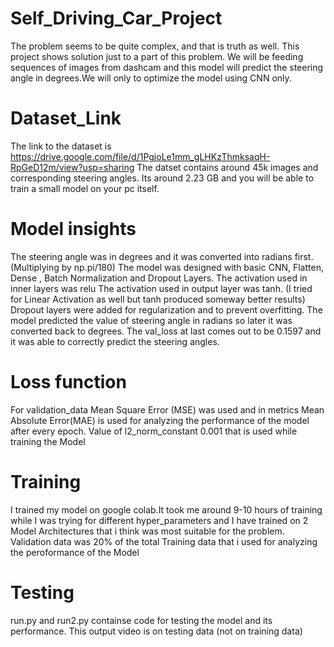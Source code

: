 # Self_Driving_Car_Project
The problem seems to be quite complex, and that is truth as well. This project shows solution just to a part of this problem. We will be feeding sequences of images from dashcam and this model will predict the steering angle in degrees.We will only to optimize the model using CNN only.
# Dataset_Link
The link to the dataset is https://drive.google.com/file/d/1PgjoLe1mm_gLHKzThmksaqH-RpGeD12m/view?usp=sharing The datset contains around 45k images and corresponding steering angles. Its around 2.23 GB and you will be able to train a small model on your pc itself.
# Model insights
The steering angle was in degrees and it was converted into radians first.(Multiplying by np.pi/180)
The model was designed with basic CNN, Flatten, Dense , Batch Normalization and Dropout Layers.
The activation used in inner layers was relu
The activation used in output layer was tanh. (I tried for Linear Activation as well but tanh produced someway better results)
Dropout layers were added for regularization and to prevent overfitting.
The model predicted the value of steering angle in radians so later it was converted back to degrees.
The val_loss at last comes out to be 0.1597 and it was able to correctly predict the steering angles.
# Loss function
For validation_data Mean Square Error (MSE) was used and in metrics Mean Absolute Error(MAE) is used for analyzing the performance of the model after every epoch.
Value of l2_norm_constant 0.001 that is used while training the Model
# Training
I trained my model on google colab.It took me around 9-10 hours of training while I was trying for different hyper_parameters and I have trained on 2 Model Architectures that i think was most suitable for the problem.
Validation data was 20% of the total Training data that i used for analyzing the peroformance of the Model
# Testing
run.py and run2.py containse code for testing the model and its performance. This output video is on testing data (not on training data)
